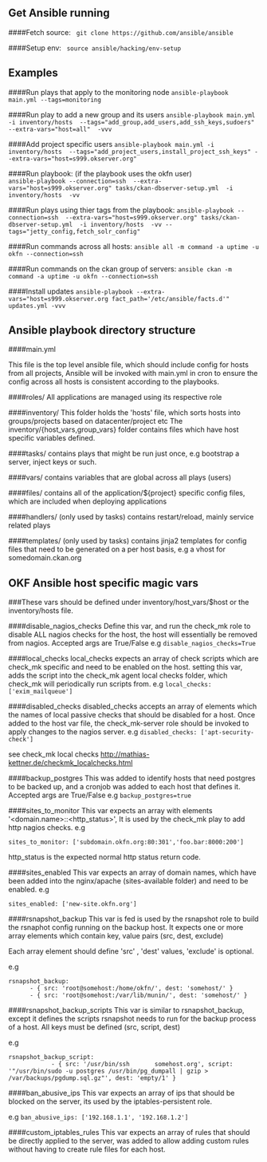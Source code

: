 Get Ansible running
---

####Fetch source:
``` git clone https://github.com/ansible/ansible```

####Setup env:
``` source ansible/hacking/env-setup```

Examples
---

####Run plays that apply to the monitoring node
``` ansible-playbook main.yml --tags=monitoring ```

####Run play to add a new group and its users
``` ansible-playbook main.yml -i inventory/hosts  --tags="add_group,add_users,add_ssh_keys,sudoers" --extra-vars="host=all"  -vvv ```

####Add project specific users
``` ansible-playbook main.yml -i inventory/hosts  --tags="add_project_users,install_project_ssh_keys" --extra-vars="host=s999.okserver.org" ```

####Run playbook: 
(if the playbook uses the okfn user)  
``` ansible-playbook --connection=ssh  --extra-vars="host=s999.okserver.org" tasks/ckan-dbserver-setup.yml  -i inventory/hosts  -vv ```

####Run plays using thier tags from the playbook:
``` ansible-playbook --connection=ssh  --extra-vars="host=s999.okserver.org" tasks/ckan-dbserver-setup.yml  -i inventory/hosts  -vv --tags="jetty_config,fetch_solr_config" ```

####Run commands across all hosts:
``` ansible all -m command -a uptime -u okfn --connection=ssh ```

####Run commands on the ckan group of servers:
``` ansible ckan -m command -a uptime -u okfn --connection=ssh ```

####Install updates
``` ansible-playbook --extra-vars="host=s999.okserver.org fact_path='/etc/ansible/facts.d'" updates.yml -vvv ```

Ansible playbook directory structure
---

####main.yml

This file is the top level ansible file, which should include config for hosts from all projects,
Ansible will be invoked with main.yml in cron to ensure the config across all hosts is consistent according to the playbooks.

####roles/
All applications are managed using its respective role


####inventory/
This folder holds the 'hosts' file, which sorts hosts into groups/projects based on datacenter/project etc
The inventory/{host_vars,group_vars} folder contains files which have host specific variables defined.

####tasks/
contains plays that might be run just once, e.g bootstrap a server, inject keys or such.

####vars/ 
contains variables that are global across all plays (users)

####files/ 
contains all of the application/${project} specific config files, which are included when deploying applications

####handlers/ (only used by tasks)
contains restart/reload, mainly service related plays

####templates/ (only used by tasks)
contains jinja2 templates for config files that need to be generated on a per host basis, e.g a vhost for somedomain.ckan.org


OKF Ansible host specific magic vars
---

###These vars should be defined under inventory/host_vars/$host or the inventory/hosts file.


####disable_nagios_checks
Define this var, and run the check_mk role to disable ALL nagios checks for the host, the host will essentially be removed from nagios.
Accepted args are True/False
e.g
``` disable_nagios_checks=True ```

####local_checks
local_checks expects an array of check scripts which are check_mk specific and need to be enabled on the host.
setting this var, adds the script into the check_mk agent local checks folder, which check_mk will periodically run scripts from.
e.g
``` local_checks: ['exim_mailqueue'] ```

####disabled_checks
disabled_checks accepts an array of elements which the names of local passive checks that should be disabled for a host.
Once added to the host var file, the check_mk-server role should be invoked to apply changes to the nagios server.
e.g
``` disabled_checks: ['apt-security-check'] ```

see check_mk local checks http://mathias-kettner.de/checkmk_localchecks.html

####backup_postgres
This was added to identify hosts that need postgres to be backed up, and a cronjob was added to each host that defines it.
Accepted args are True/False 
e.g
``` backup_postgres=true ```

####sites_to_monitor
This var expects an array with elements  '<domain.name>:<port>:<http_status>', 
It is used by the check_mk play to add http nagios checks.
e.g

``` sites_to_monitor: ['subdomain.okfn.org:80:301','foo.bar:8000:200'] ```

http_status is the expected normal http status return code.

####sites_enabled
This var expects an array of domain names, which have been added into the nginx/apache (sites-available folder) and need to be enabled.
e.g
        
``` sites_enabled: ['new-site.okfn.org'] ```

####rsnapshot_backup
This var is fed is used by the rsnapshot role to build the rsnaphot config running on the backup host.
It expects one or more array elements which contain key, value pairs (src, dest, exclude)

Each array element should define 'src' , 'dest' values, 'exclude' is optional.

e.g
```
rsnapshot_backup:
      - { src: 'root@somehost:/home/okfn/', dest: 'somehost/' }
      - { src: 'root@somehost:/var/lib/munin/', dest: 'somehost/' }
```

####rsnapshot_backup_scripts
This var is similar to rsnapshot_backup, except it defines the scripts rsnapshot needs to run for the backup process of a host.
All keys must be defined (src, script, dest)

e.g
```
rsnapshot_backup_script:
            - { src: '/usr/bin/ssh       somehost.org', script: '"/usr/bin/sudo -u postgres /usr/bin/pg_dumpall | gzip > /var/backups/pgdump.sql.gz"', dest: 'empty/1' }
```

####ban_abusive_ips
This var expects an array of ips that should be blocked on the server, its used by the iptables-persistent role.

e.g
``` ban_abusive_ips: ['192.168.1.1', '192.168.1.2'] ```

####custom_iptables_rules
This var expects an array of rules that should be directly applied to the server, was added to allow adding custom rules without having to create rule files for each host.

